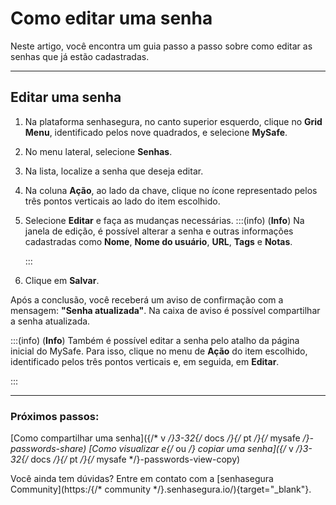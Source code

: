 # Como editar uma senha

Neste artigo, você encontra um guia passo a passo sobre como editar as senhas que já estão cadastradas.
***

## Editar uma senha

1. Na plataforma senhasegura, no canto superior esquerdo, clique no **Grid Menu**, identificado pelos nove quadrados, e selecione **MySafe**.
2.  No menu lateral, selecione **Senhas**. 
3. Na lista, localize a senha que deseja editar.
4. Na coluna **Ação**, ao lado da chave, clique no ícone representado pelos três pontos verticais ao lado do item escolhido.
5. Selecione **Editar** e faça as mudanças necessárias.
    :::(info) (**Info**)
    Na janela de edição, é possível alterar a senha e outras informações cadastradas como **Nome**, **Nome do usuário**, **URL**, **Tags** e **Notas**.

    :::
7. Clique em **Salvar**.

Após a conclusão, você receberá um aviso de confirmação com a mensagem: **"Senha atualizada"**. Na caixa de aviso é possível compartilhar a senha atualizada.

:::(info) (**Info**)
Também é possível editar a senha pelo atalho da página inicial do MySafe. Para isso, clique no menu de **Ação** do item escolhido, identificado pelos três pontos verticais e, em seguida, em **Editar**.

:::
***

### Próximos passos:
[Como compartilhar uma senha]({/* v */}3-32{/* docs */}{/* pt */}{/* mysafe */}-passwords-share)
[Como visualizar e{/* ou */} copiar uma senha]({/* v */}3-32{/* docs */}{/* pt */}{/* mysafe */}-passwords-view-copy)

Você ainda tem dúvidas? Entre em contato com a  [senhasegura Community](https:/{/* community */}.senhasegura.io/){target="_blank"}.